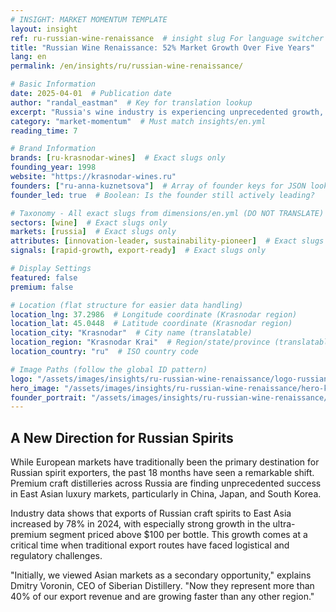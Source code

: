 ```yaml
---
# INSIGHT: MARKET MOMENTUM TEMPLATE
layout: insight
ref: ru-russian-wine-renaissance  # insight slug For language switcher
title: "Russian Wine Renaissance: 52% Market Growth Over Five Years"
lang: en
permalink: /en/insights/ru/russian-wine-renaissance/

# Basic Information
date: 2025-04-01  # Publication date
author: "randal_eastman"  # Key for translation lookup
excerpt: "Russia's wine industry is experiencing unprecedented growth, with domestic production doubling and increasing international recognition."
category: "market-momentum"  # Must match insights/en.yml
reading_time: 7

# Brand Information
brands: [ru-krasnodar-wines]  # Exact slugs only
founding_year: 1998
website: "https://krasnodar-wines.ru"
founders: ["ru-anna-kuznetsova"]  # Array of founder keys for JSON lookup
founder_led: true  # Boolean: Is the founder still actively leading?

# Taxonomy - All exact slugs from dimensions/en.yml (DO NOT TRANSLATE)
sectors: [wine]  # Exact slugs only
markets: [russia]  # Exact slugs only
attributes: [innovation-leader, sustainability-pioneer]  # Exact slugs only
signals: [rapid-growth, export-ready]  # Exact slugs only

# Display Settings
featured: false
premium: false

# Location (flat structure for easier data handling)
location_lng: 37.2986  # Longitude coordinate (Krasnodar region)
location_lat: 45.0448  # Latitude coordinate (Krasnodar region)
location_city: "Krasnodar"  # City name (translatable)
location_region: "Krasnodar Krai"  # Region/state/province (translatable, optional)
location_country: "ru"  # ISO country code

# Image Paths (follow the global ID pattern)
logo: "/assets/images/insights/ru-russian-wine-renaissance/logo-russian-wine.jpg"
hero_image: "/assets/images/insights/ru-russian-wine-renaissance/hero-krasnodar-vineyard.jpg"
founder_portrait: "/assets/images/insights/ru-russian-wine-renaissance/founder-portrait-anna-kuznetsova.jpg"
---
```


## A New Direction for Russian Spirits

While European markets have traditionally been the primary destination for Russian spirit exporters, the past 18 months have seen a remarkable shift. Premium craft distilleries across Russia are finding unprecedented success in East Asian luxury markets, particularly in China, Japan, and South Korea.

Industry data shows that exports of Russian craft spirits to East Asia increased by 78% in 2024, with especially strong growth in the ultra-premium segment priced above $100 per bottle. This growth comes at a critical time when traditional export routes have faced logistical and regulatory challenges.

"Initially, we viewed Asian markets as a secondary opportunity," explains Dmitry Voronin, CEO of Siberian Distillery. "Now they represent more than 40% of our export revenue and are growing faster than any other region."